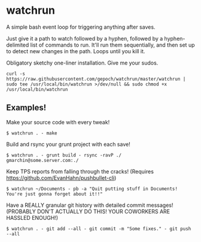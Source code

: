 # watchrun

A simple bash event loop for triggering anything after saves.

Just give it a path to watch followed by a hyphen, followed by a hyphen-delimited list of commands to run. It'll run them sequentially, and then set up to detect new changes in the path. Loops until you kill it.

Obligatory sketchy one-liner installation. Give me your sudos.
```
curl -s https://raw.githubusercontent.com/gepoch/watchrun/master/watchrun | sudo tee /usr/local/bin/watchrun >/dev/null && sudo chmod +x /usr/local/bin/watchrun
```

## Examples!

Make your source code with every tweak!
```
$ watchrun . - make
```

Build and rsync your grunt project with each save!
```
$ watchrun . - grunt build - rsync -ravP ./ gmarchin@some.server.com:./
```

Keep TPS reports from falling through the cracks! (Requires https://github.com/EvanHahn/pushbullet-cli)
```
$ watchrun ~/Documents - pb -a "Quit putting stuff in Documents! You're just gonna forget about it!!"
```

Have a REALLY granular git history with detailed commit messages! (PROBABLY DON'T ACTUALLY DO THIS! YOUR COWORKERS ARE HASSLED ENOUGH!)

```
$ watchrun . - git add --all - git commit -m "Some fixes." - git push --all
```
